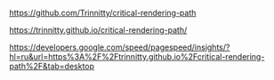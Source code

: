 https://github.com/Trinnitty/critical-rendering-path

https://trinnitty.github.io/critical-rendering-path/

https://developers.google.com/speed/pagespeed/insights/?hl=ru&url=https%3A%2F%2Ftrinnitty.github.io%2Fcritical-rendering-path%2F&tab=desktop
